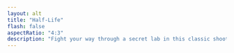 ```yaml
---
layout: alt
title: "Half-Life"
flash: false
aspectRatio: "4:3"
description: "Fight your way through a secret lab in this classic shooter."
---
```

